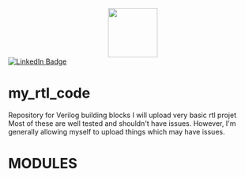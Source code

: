<div id="header" align="center">
  <img src="https://media.giphy.com/media/M9gbBd9nbDrOTu1Mqx/giphy.gif" width="100"/>
</div>
<div id="badges">
  <a href="https://www.linkedin.com/in/adarsh-k-0868151b6" data-inline="true">
    <img src="https://img.shields.io/badge/Adarsh K-blue?style=for-the-badge&logo=linkedin&logoColor=white&align=center" alt="LinkedIn Badge"/>
  </a>
 </div>

<div id="badges">
  <a href="https://www.linkedin.com/in/nidhinchandran47/" data-inline="true>
    <img src="https://img.shields.io/badge/Nidhin-blue?style=for-the-badge&logo=linkedin&logoColor=white&align=right" alt="LinkedIn Badge"/>
  </a>
 </div>

# my_rtl_code
Repository for Verilog building blocks 
I will upload very basic rtl projet  
Most of these are well tested and shouldn't have issues. However, I'm generally allowing myself to upload things which may have issues.

# MODULES

